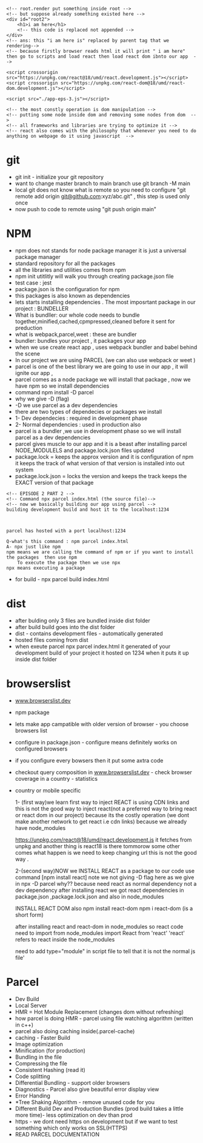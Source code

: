 <!DOCTYPE html>
<html lang="en">
<head>
    <meta charset="UTF-8">
    <meta name="viewport" content="width=device-width, initial-scale=1.0">
    <title>Document</title>
</head>
<body>
    <div id="root">
    </div>


    <!-- root.render put something inside root -->
    <!-- but suppose already something existed here -->
    <div id="root2">
        <h1>i am here</h1>
        <!-- this code is replaced not appended -->
    </div>
    <!-- ans: this "i am here is" replaced by parent tag that we rendering-->
    <!-- because firstly browser reads html it will print " i am here" then go to scripts and load react then load react dom ibnto our app  -->

    <script crossorigin src="https://unpkg.com/react@18/umd/react.development.js"></script>
    <script crossorigin src="https://unpkg.com/react-dom@18/umd/react-dom.development.js"></script>

    <script src="./app-eps-3.js"></script>

    <!-- the most constly operation is dom manipulation -->
    <!-- putting some node inside dom and removing some nodes from dom  -->
    <!-- all frameworks and libraries are trying to optimize it -->
    <!-- react also comes with the philosophy that whenever you need to do anything on webpage do it using javascript  -->
</body>
</html>

<!-- react can be only applied on small portion of our page so we called library -->
<!-- like react can only applied to header only, footer only ,sidenav only -->




<!-- EPISODE-2 -->

# git
- git init - initialize your git repository
- want to change master branch to main branch use  git branch -M main
- local git does not know what is remote so you need to configure "git remote add origin git@github.com:xyz/abc.git"  , this step is used only once
- now push to code to remote using "git push origin main"

<!-- assignment -->
<!-- git ssh -->
<!-- cross origin -->


<!-- to make your app ready to go in production you need to do lot of processing in your local like "optimize images,remove console ,remove comments"
so that it should minified bundle  -->
<!-- you need to do basically  -BUNDELLING,CODE SPLITTING,CHUNKING ,IMAGE OPTIMIZE -->
<!-- you to need to do lot of processing in to your local before pushing it to the production -->

# NPM
- npm does not stands for node package manager it is just a universal package manager
- standard repository for all the packages
- all the libraries and utilities comes from npm
- npm init utitlitly will walk you through creating package.json file
- test case : jest 
- package.json is the configuration for npm
- this packages is also known as dependencies
- lets starts installing dependencies  . The most imposrtant package in our project : BUNDELLER
- What is bundller: our whole code needs to bundle together,minified,cached,cpmpressed,cleaned before it sent for preduction
- what is webpack,parcel,weet  : these are bundler
- bundler: bundles your project , it packages your app
- when we use create react app , uses webpack bundler and babel behind the scene
- In our project we are using PARCEL (we can also use webpack or weet )
- parcel is one of the best library we are going to use in our app , it will ignite our app , 
- parcel comes as a node package we will install that package , now we have npm so we install dependencies
- command npm install -D parcel
- why we give -D (flag) 
- -D we use parcel as a dev dependencies
- there are two types of dependecies or packages we install 
- 1- Dev dependecies : required in development phase
- 2- Normal dependencies : used in production also 
- parcel is a bundler ,we use in development phase so we will install parcel as a dev dependencies
- parcel gives muscle to our app and it is a beast after installing parcel NODE_MODULELS and package.lock.json files updated
- package.lock = keeps the approx version and it is configuration of npm it keeps the track of what version of that version is installed into out system 
- package.lock.json = locks the version and keeps the  track keeps the EXACT version of that package


<!-- NODE_MODULES -->
<!-- node_modules fetches all the transitive dependencies into our system  -->
<!-- kind of a database where all out packages exist-->
<!-- our project needs parcel dependencies but parcel having its own dependencies
    and  those dependencies have their own dependencies this is known as "TRANSITIVE DEPENDENCIES"
which are in the node_modules -->
<!-- in our project how many package.json do we have -->
<!-- every dependencies have their own package.json -->



<!-- .gitignore file -->
<!-- the size of node_modules is huge we cant put this on git it is useless 
so any file you dont want to put onto git just put it inside .gitignore file
/node_module -->
<!-- package.json and package.lock.json is imp to put onto git and using this we can 
recreate the node_module (npm install)-->



<!-- we got parcel as a dev dependencies in  package.json because package.json keep track of all the packages and dependencies  -->
<!-- "parcel": ^2.8.3-->
<!-- ^ = Caret : suppose a new minor version of parcel is released 2.8.4 what will happen if you put this caret before version
parcel will automatically upgraded to 2.8.4 -->
<!-- 2.8.4 = is minor upgrade -->
<!-- 3.8.3 = is a major upgrade -->
<!-- ~ Tilde = if you put tilde suppose 3.0.0 major released so tilda upgrade the major version automatically -->
<!-- its ok to upgrade the minor version and not major version   -->

<!-- RECAP HALF EPISODE 2 PART 1-->
<!-- GIT INIT (package.json created)(maintain versions of dep it can Caret or Tilde)
               (package.lock.json)(all the transitive or all the dep that our proj will ever need)
     setup remote repository
     install npm
     if your delete node_modules you can recreate node_modules using npm install
    -->




    <!-- EPISODE 2 PART 2 -->
    <!-- Command npx parcel index.html (the source file)-->
    <!-- now we basically building our app using parcel -->
    building development build and host it to the localhost:1234



    parcel has hosted with a port localhost:1234

    Q-what's this command : npm parcel index.html
    A- npx just like npm 
    npm means we are calling the command of npm or if you want to install the packages  then use npm
        To execute the package then we use npx
    npx means executing a package

- for build - npx parcel build index.html
# dist
- after bulding only 3 files are bundled inside dist folder 
- after build build goes into the dist folder
- dist - contains development files - automatically generated
- hosted files coming from dist 
- when exeute parcel npx parcel index.html it generated of your development build of your project it hosted on 1234 when it puts it up inside 
  dist folder

# browserslist
- www.browserslist.dev
- npm package
- lets make app campatible with older version of browser - you choose browsers list
- configure in package.json - configure means definitely works on configured browsers
- if you configure every bowsers then it put some axtra code 
- checkout query composition in www.browserslist.dev - check browser coverage in a country - statistics
- country or mobile specific



    1- (first way)we learn first way to inject REACT is using CDN links and this is not the good way to inject react(not a preferred way to bring react or react dom in our project)
    because its the costly operation (we dont make another network to get react i.e cdn links) because we already have node_modules

    https://unpkg.com/react@18/umd/react.development.js
    it fetches from unpkg and another thing is react18 is there tommorow some other comes
    what happen is we need to keep changing url this is not the good way .


    2-(second way)NOW we INSTALL REACT as a package to our code
    use command [npm install react]
    note we not giving -D flag here as we give in npx -D parcel
    why??
    because need react as normal dependency not a dev dependency
    after installing react we got react dependencies in package.json ,package.lock.json and also in node_modules

    INSTALL REACT DOM also
    npm install react-dom 
    npm i react-dom (is a short form)

    after installing react and react-dom in node_modules so react code need to import from node_modules 
    import React from 'react'
    'react' refers to react inside the node_modules

    need to add type="module" in script file to tell that it is not the normal js file'

# Parcel
- Dev Build
- Local Server
- HMR = Hot Module Replacement (changes dom without refreshing)
- how parcel is doing HMR - parcel using file watching algorithm (written in c++)
- parcel also doing caching inside(.parcel-cache)
- caching - Faster Build
- Image optimization
- Minification (for production)
- Bundling in the file
- Compressing the file
- Consistent Hashing (read it)
- Code splitting
- Differential Bundling - support older browsers
- Diagnostics - Parcel also give beautiful error display view
- Error Handing
- *Tree Shaking Algorithm - remove unused code for you
- Different Build Dev and Production Bundles (prod build takes a little more time)- less optimization on dev than prod
- https - we dont need https on development but if we want to test something which only works on SSL(HTTPS)
- READ PARCEL DOCUMENTATION
    
